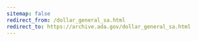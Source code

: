 ```yaml
---
sitemap: false 
redirect_from: /dollar_general_sa.html 
redirect_to: https://archive.ada.gov/dollar_general_sa.html 
---
```

